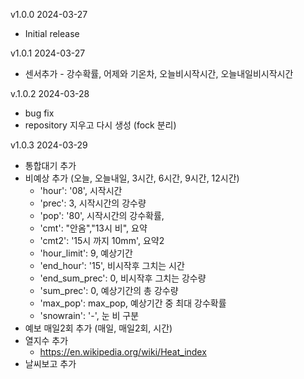 v1.0.0 2024-03-27
* Initial release

v1.0.1 2024-03-27
* 센서추가 - 강수확률, 어제와 기온차, 오늘비시작시간, 오늘내일비시작시간

v.1.0.2 2024-03-28
* bug fix
* repository 지우고 다시 생성 (fock 분리)

v1.0.3 2024-03-29
* 통합대기 추가
* 비예상 추가 (오늘, 오늘내일, 3시간, 6시간, 9시간, 12시간)
  * 'hour': '08', 시작시간
  * 'prec': 3, 시작시간의 강수량
  * 'pop': '80', 시작시간의 강수확률,
  * 'cmt': "안옴","13시 비", 요약
  * 'cmt2': '15시 까지 10mm', 요약2
  * 'hour_limit': 9, 예상기간
  * 'end_hour': '15', 비시작후 그치는 시간
  * 'end_sum_prec': 0, 비시작후 그치는 강수량
  * 'sum_prec': 0, 예상기간의 총 강수량
  * 'max_pop': max_pop, 예상기간 중 최대 강수확률
  * 'snowrain': '-', 눈 비 구분
* 예보 매일2회 추가 (매일, 매일2회, 시간)
* 열지수 추가
  * https://en.wikipedia.org/wiki/Heat_index
* 날씨보고 추가